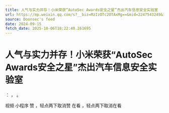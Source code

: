 ```yaml
---
title: 人气与实力并存！小米荣获“AutoSec Awards安全之星”杰出汽车信息安全实验室
url: https://mp.weixin.qq.com/s?__biz=MzIzOTc2OTAxMg==&mid=2247543249&idx=3&sn=8ea7337b54286681e2417002d7d42621
source: Doonsec's feed
date: 2024-09-15
fetch_date: 2025-10-06T18:22:40.261695
---
```


# 人气与实力并存！小米荣获“AutoSec Awards安全之星”杰出汽车信息安全实验室

：
，
。

视频
小程序
赞
，轻点两下取消赞
在看
，轻点两下取消在看